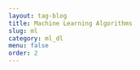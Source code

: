 ```yaml
---
layout: tag-blog
title: Machine Learning Algorithms
slug: ml
category: ml_dl
menu: false
order: 2
---
```

